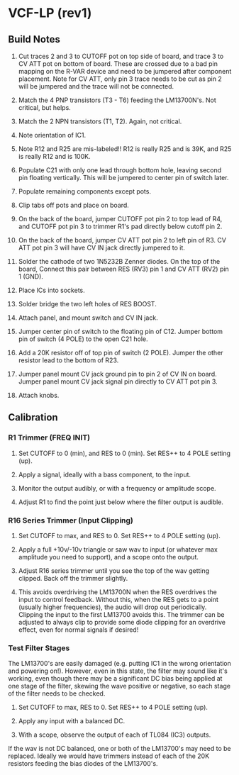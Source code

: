 # VCF-LP (rev1)

## Build Notes

1. Cut traces 2 and 3 to CUTOFF pot on top side of board, and trace 3 to CV ATT pot on bottom of board. These are crossed due to a bad pin mapping on the R-VAR device and need to be jumpered after component placement. Note for CV ATT, only pin 3 trace needs to be cut as pin 2 will be jumpered and the trace will not be connected.

2. Match the 4 PNP transistors (T3 - T6) feeding the LM13700N's. Not critical, but helps.

3. Match the 2 NPN transistors (T1, T2). Again, not critical.

4. Note orientation of IC1.

5. Note R12 and R25 are mis-labeled!! R12 is really R25 and is 39K, and R25 is really R12 and is 100K.

6. Populate C21 with only one lead through bottom hole, leaving second pin floating vertically. This will be jumpered to center pin of switch later.

7. Populate remaining components except pots.

8. Clip tabs off pots and place on board.

9. On the back of the board, jumper CUTOFF pot pin 2 to top lead of R4, and CUTOFF pot pin 3 to trimmer R1's pad directly below cutoff pin 2.

10. On the back of the board, jumper CV ATT pot pin 2 to left pin of R3. CV ATT pot pin 3 will have CV IN jack directly jumpered to it.

11. Solder the cathode of two 1N5232B Zenner diodes. On the top of the board, Connect this pair between RES (RV3) pin 1 and CV ATT (RV2) pin 1 (GND).

12. Place ICs into sockets.

13. Solder bridge the two left holes of RES BOOST.

14. Attach panel, and mount switch and CV IN jack.

15. Jumper center pin of switch to the floating pin of C12. Jumper bottom pin of switch (4 POLE) to the open C21 hole.

16. Add a 20K resistor off of top pin of switch (2 POLE). Jumper the other resistor lead to the bottom of R23.

17. Jumper panel mount CV jack ground pin to pin 2 of CV IN on board. Jumper panel mount CV jack signal pin directly to CV ATT pot pin 3.

18. Attach knobs.


## Calibration

### R1 Trimmer (FREQ INIT)

1. Set CUTOFF to 0 (min), and RES to 0 (min). Set RES++ to 4 POLE setting (up).

2. Apply a signal, ideally with a bass component, to the input.

3. Monitor the output audibly, or with a frequency or amplitude scope.

4. Adjust R1 to find the point just below where the filter output is audible.

### R16 Series Trimmer (Input Clipping)
1. Set CUTOFF to max, and RES to 0. Set RES++ to 4 POLE setting (up).

2. Apply a full +10v/-10v triangle or saw wav to input (or whatever max amplitude you need to support), and a scope onto the output.

3. Adjust R16 series trimmer until you see the top of the wav getting clipped. Back off the trimmer slightly.

4. This avoids overdriving the LM13700N when the RES overdrives the input to control feedback. Without this, when the RES gets to a point (usually higher frequencies), the audio will drop out periodically. Clipping the input to the first LM13700 avoids this.  The trimmer can be adjusted to always clip to provide some diode clipping for an overdrive effect, even for normal signals if desired!

### Test Filter Stages

The LM13700's are easily damaged (e.g. putting IC1 in the wrong orientation and powering on!). However, even in this state, the filter may sound like it's working, even though there may be a significant DC bias being applied at one stage of the filter, skewing the wave positive or negative, so each stage of the filter needs to be checked.

1. Set CUTOFF to max, RES to 0. Set RES++ to 4 POLE setting (up).

2. Apply any input with a balanced DC.

3. With a scope, observe the output of each of TL084 (IC3) outputs.

If the wav is not DC balanced, one or both of the LM13700's may need to be replaced. Ideally we would have trimmers instead of each of the 20K resistors feeding the bias diodes of the LM13700's.
